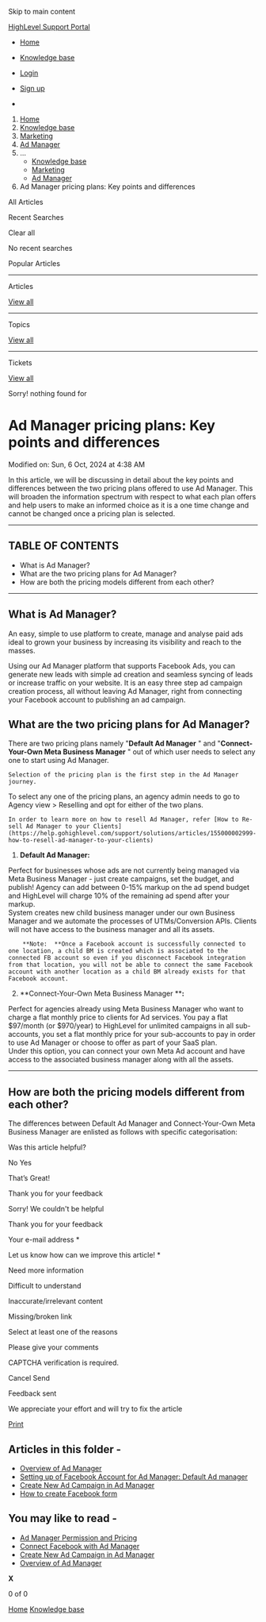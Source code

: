 Skip to main content

[ HighLevel Support Portal ](https://help.gohighlevel.com)

  * [ Home ](/support/home)
  * [ Knowledge base ](/support/solutions)

  * [Login](/support/login)
  * [Sign up](/support/signup)
  * 

  1. [Home](/support/home)
  2. [Knowledge base](/support/solutions)
  3. [Marketing](/support/solutions/48000449565)
  4. [Ad Manager](/support/solutions/folders/155000000587)
  5. ... 
     * [Knowledge base](/support/solutions)
     * [Marketing](/support/solutions/48000449565)
     * [Ad Manager](/support/solutions/folders/155000000587)
  6. Ad Manager pricing plans: Key points and differences

All  Articles 

Recent Searches

Clear all

No recent searches

Popular Articles

* * *

Articles

[View all](/support/search/solutions)

* * *

Topics

[View all](/support/search/topics)

* * *

Tickets

[View all](/support/search/tickets)

Sorry! nothing found for   

# Ad Manager pricing plans: Key points and differences

Modified on: Sun, 6 Oct, 2024 at 4:38 AM

In this article, we will be discussing in detail about the key points and differences between the two pricing plans offered to use Ad Manager. This will broaden the information spectrum with respect to what each plan offers and help users to make an informed choice as it is a one time change and cannot be changed once a pricing plan is selected.

* * *

## **TABLE OF CONTENTS**

  * What is Ad Manager?
  * What are the two pricing plans for Ad Manager?
  * How are both the pricing models different from each other?  

* * *

## **What is Ad Manager?**

An easy, simple to use platform to create, manage and analyse paid ads ideal to grown your business by increasing its visibility and reach to the masses.

Using our Ad Manager platform that supports Facebook Ads, you can generate new leads with simple ad creation and seamless syncing of leads or increase traffic on your website. It is an easy three step ad campaign creation process, all without leaving Ad Manager, right from connecting your Facebook account to publishing an ad campaign. 

##   

## **What are the two pricing plans for Ad Manager?**

There are two pricing plans namely "**Default Ad Manager** " and "**Connect-Your-Own Meta Business Manager** " out of which user needs to select any one to start using Ad Manager. 

    Selection of the pricing plan is the first step in the Ad Manager journey.

To select any one of the pricing plans, an agency admin needs to go to Agency view > Reselling and opt for either of the two plans.

    In order to learn more on how to resell Ad Manager, refer [How to Re-sell Ad Manager to your Clients](https://help.gohighlevel.com/support/solutions/articles/155000002999-how-to-resell-ad-manager-to-your-clients)

  1. **Default Ad Manager:**  
  
Perfect for businesses whose ads are not currently being managed via Meta Business Manager - just create campaigns, set the budget, and publish! Agency can add between 0-15% markup on the ad spend budget and HighLevel will charge 10% of the remaining ad spend after your markup.  
System creates new child business manager under our own Business Manager and we automate the processes of UTMs/Conversion APIs. Clients will not have access to the business manager and all its assets.  

        **Note:  **Once a Facebook account is successfully connected to one location, a child BM is created which is associated to the connected FB account so even if you disconnect Facebook integration from that location, you will not be able to connect the same Facebook account with another location as a child BM already exists for that Facebook account.

  2. **Connect-Your-Own Meta Business Manager  ****:**  
  
Perfect for agencies already using Meta Business Manager who want to charge a flat monthly price to clients for Ad services. You pay a flat $97/month (or $970/year) to HighLevel for unlimited campaigns in all sub-accounts, you set a flat monthly price for your sub-accounts to pay in order to use Ad Manager or choose to offer as part of your SaaS plan.  
Under this option, you can connect your own Meta Ad account and have access to the associated business manager along with all the assets. 

* * *

## **How are both the pricing models different from each other?**

The differences between Default Ad Manager and Connect-Your-Own Meta Business Manager are enlisted as follows with specific categorisation:

Was this article helpful?

No  Yes 

That’s Great!

Thank you for your feedback

Sorry! We couldn't be helpful

Thank you for your feedback

Your e-mail address *

Let us know how can we improve this article! *

Need more information 

Difficult to understand 

Inaccurate/irrelevant content 

Missing/broken link 

Select at least one of the reasons 

Please give your comments 

CAPTCHA verification is required. 

Cancel  Send 

Feedback sent

We appreciate your effort and will try to fix the article

[Print](javascript:print\(\))

## Articles in this folder -

  * [Overview of Ad Manager](/support/solutions/articles/155000002433-overview-of-ad-manager)
  * [Setting up of Facebook Account for Ad Manager: Default Ad manager](/support/solutions/articles/155000002434-setting-up-of-facebook-account-for-ad-manager-default-ad-manager)
  * [Create New Ad Campaign in Ad Manager](/support/solutions/articles/155000002435-create-new-ad-campaign-in-ad-manager)
  * [How to create Facebook form](/support/solutions/articles/155000002439-how-to-create-facebook-form)

## You may like to read -

  * [Ad Manager Permission and Pricing](/support/solutions/articles/155000002440-ad-manager-permission-and-pricing)
  * [Connect Facebook with Ad Manager](/support/solutions/articles/155000003044-connect-facebook-with-ad-manager)
  * [Create New Ad Campaign in Ad Manager](/support/solutions/articles/155000002435-create-new-ad-campaign-in-ad-manager)
  * [Overview of Ad Manager](/support/solutions/articles/155000002433-overview-of-ad-manager)

**X**

0 of 0 []()

[Home](/support/home) [Knowledge base](/support/solutions)
